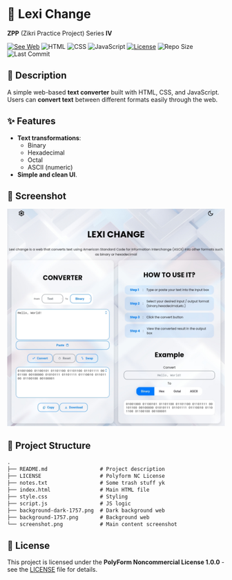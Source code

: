 
# 📝 Lexi Change

**ZPP** (Zikri Practice Project) Series **IV**

[![See Web](https://img.shields.io/badge/see-web-green)](https://zikri-codes.github.io/Lexi-Change-ZPP-IV/) 
![HTML](https://img.shields.io/badge/html-orange?logo=html5)
![CSS](https://img.shields.io/badge/css-blue?logo=css)
![JavaScript](https://img.shields.io/badge/javascript-yellow?logo=javascript)
[![License](https://img.shields.io/badge/license-PolyForm_Noncommercial_License_1.0.0-blue)](https://github.com/zikri-codes/Lexi-Change-ZPP-IV/blob/main/LICENSE)
![Repo Size](https://img.shields.io/github/repo-size/zikri-codes/Lexi-Change-ZPP-IV)
![Last Commit](https://img.shields.io/github/last-commit/zikri-codes/Lexi-Change-ZPP-IV)

## 📌 Description
A simple web-based **text converter** built with HTML, CSS, and JavaScript.  
Users can **convert text** between different formats easily through the web.

## ✨ Features
- **Text transformations**:  
  - Binary
  - Hexadecimal
  - Octal
  - ASCII (numeric)
- **Simple and clean UI**.

## 📸 Screenshot

![lexi-change-screenshot](screenshot.png) 

## 📁 Project Structure

```
.
├── README.md                 # Project description 
├── LICENSE                   # Polyform NC License 
├── notes.txt                 # Some trash stuff yk
├── index.html                # Main HTML file 
├── style.css                 # Styling 
├── script.js                 # JS logic 
├── background-dark-1757.png  # Dark background web
├── background-1757.png       # Background web
└── screenshot.png            # Main content screenshot
```

## 📄 License

This project is licensed under the **PolyForm Noncommercial License 1.0.0** - see the [LICENSE](https://github.com/zikri-codes/Lexi-Change-ZPP-IV/blob/main/LICENSE) file for details.

